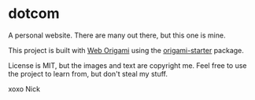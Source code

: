 # dotcom

A personal website. There are many out there, but this one is mine.

This project is built with [Web Origami](https://weborigami.org) using the [origami-starter](https://github.com/WebOrigami/origami-start) package.

License is MIT, but the images and text are copyright me. Feel free to use the project to learn from, but don't steal my stuff.

xoxo
Nick